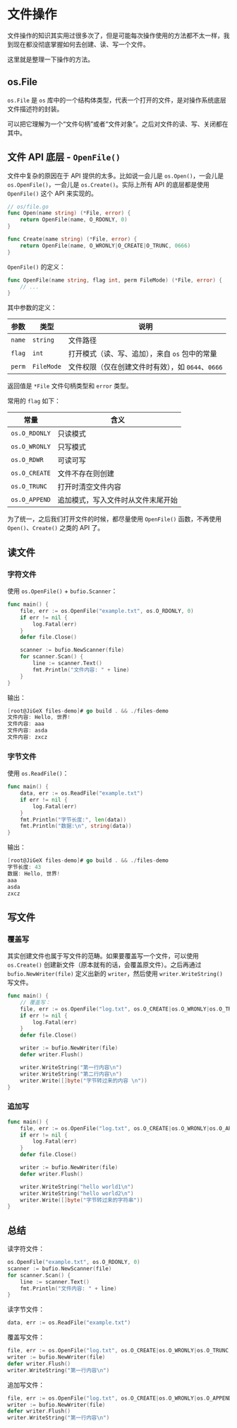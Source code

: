 # 文件操作

文件操作的知识其实用过很多次了，但是可能每次操作使用的方法都不太一样，我到现在都没彻底掌握如何去创建、读、写一个文件。

这里就是整理一下操作的方法。

## os.File

`os.File` 是 `os` 库中的一个结构体类型，代表一个打开的文件，是对操作系统底层文件描述符的封装。

可以把它理解为一个“文件句柄”或者“文件对象”。之后对文件的读、写、关闭都在其中。

## 文件 API 底层 - `OpenFile()`

文件中复杂的原因在于 API 提供的太多。比如说一会儿是 `os.Open()`，一会儿是 `os.OpenFile()`，一会儿是 `os.Create()`。实际上所有 API 的底层都是使用 `OpenFile()` 这个 API 来实现的。

```go
// os/file.go
func Open(name string) (*File, error) {
    return OpenFile(name, O_RDONLY, 0)
}

func Create(name string) (*File, error) {
    return OpenFile(name, O_WRONLY|O_CREATE|O_TRUNC, 0666)
}
```

`OpenFile()` 的定义：

```go
func OpenFile(name string, flag int, perm FileMode) (*File, error) {
    // ...
}
```

其中参数的定义：

| 参数   | 类型       | 说明                                              |
| ------ | ---------- | ------------------------------------------------- |
| `name` | `string`   | 文件路径                                          |
| `flag` | `int`      | 打开模式（读、写、追加），来自 `os` 包中的常量    |
| `perm` | `FileMode` | 文件权限（仅在创建文件时有效），如 `0644`、`0666` |

返回值是 `*File` 文件句柄类型和 `error` 类型。

常用的 `flag` 如下：

| 常量          | 含义                               |
| ------------- | ---------------------------------- |
| `os.O_RDONLY` | 只读模式                           |
| `os.O_WRONLY` | 只写模式                           |
| `os.O_RDWR`   | 可读可写                           |
| `os.O_CREATE` | 文件不存在则创建                   |
| `os.O_TRUNC`  | 打开时清空文件内容                 |
| `os.O_APPEND` | 追加模式，写入文件时从文件末尾开始 |

为了统一，之后我们打开文件的时候，都尽量使用 `OpenFile()` 函数，不再使用 `Open()`、`Create()` 之类的 API 了。

## 读文件

### 字符文件

使用 `os.OpenFile()` + `bufio.Scanner`：

```go
func main() {
	file, err := os.OpenFile("example.txt", os.O_RDONLY, 0)
	if err != nil {
		log.Fatal(err)
	}
	defer file.Close()

	scanner := bufio.NewScanner(file)
	for scanner.Scan() {
		line := scanner.Text()
		fmt.Println("文件内容: " + line)
	}
}
```

输出：

```go
[root@JiGeX files-demo]# go build . && ./files-demo 
文件内容: Hello, 世界!
文件内容: aaa
文件内容: asda
文件内容: zxcz
```

### 字节文件

使用 `os.ReadFile()`：

```go
func main() {
	data, err := os.ReadFile("example.txt")
	if err != nil {
		log.Fatal(err)
	}
	fmt.Println("字节长度:", len(data))
	fmt.Println("数据:\n", string(data))
}
```

输出：

```go
[root@JiGeX files-demo]# go build . && ./files-demo 
字节长度: 43
数据: Hello, 世界!
aaa
asda
zxcz
```

## 写文件

### 覆盖写

其实创建文件也属于写文件的范畴。如果要覆盖写一个文件，可以使用 `os.Create()` 创建新文件（原本就有的话，会覆盖原文件）。之后再通过 `bufio.NewWriter(file)` 定义出新的 `writer`，然后使用 `writer.WriteString()` 写文件。 

```go
func main() {
    // 覆盖写：
	file, err := os.OpenFile("log.txt", os.O_CREATE|os.O_WRONLY|os.O_TRUNC, 0666)
	if err != nil {
		log.Fatal(err)
	}
	defer file.Close()

	writer := bufio.NewWriter(file)
    defer writer.Flush()

	writer.WriteString("第一行内容\n")
	writer.WriteString("第二行内容\n")
	writer.Write([]byte("字节转过来的内容 \n"))
}
```

### 追加写

```go
func main() {
	file, err := os.OpenFile("log.txt", os.O_CREATE|os.O_WRONLY|os.O_APPEND, 0666)
	if err != nil {
		log.Fatal(err)
	}
	defer file.Close()

	writer := bufio.NewWriter(file)
	defer writer.Flush()

	writer.WriteString("hello world1\n")
	writer.WriteString("hello world2\n")
	writer.Write([]byte("字节转过来的字符串"))
}
```

## 总结

读字符文件：

```go
os.OpenFile("example.txt", os.O_RDONLY, 0)
scanner := bufio.NewScanner(file)
for scanner.Scan() {
    line := scanner.Text()
    fmt.Println("文件内容: " + line)
}
```

读字节文件：

```go
data, err := os.ReadFile("example.txt")
```

覆盖写文件：

```go
file, err := os.OpenFile("log.txt", os.O_CREATE|os.O_WRONLY|os.O_TRUNC, 0666)
writer := bufio.NewWriter(file)
defer writer.Flush()
writer.WriteString("第一行内容\n")
```

追加写文件：

```go
file, err := os.OpenFile("log.txt", os.O_CREATE|os.O_WRONLY|os.O_APPEND, 0666)
writer := bufio.NewWriter(file)
defer writer.Flush()
writer.WriteString("第一行内容\n")
```







